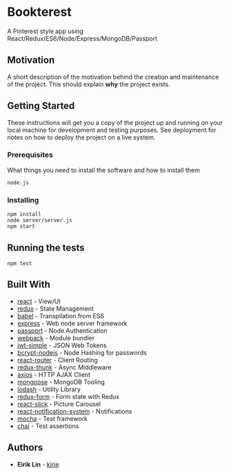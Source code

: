 # Bookterest

A Pinterest style app using React/Redux/ES6/Node/Express/MongoDB/Passport

## Motivation

A short description of the motivation behind the creation and maintenance of the project. This should explain **why** the project exists.

## Getting Started

These instructions will get you a copy of the project up and running on your local machine for development and testing purposes. See deployment for notes on how to deploy the project on a live system.
  
### Prerequisites

What things you need to install the software and how to install them

```
node.js
```

### Installing

```
npm install
node server/server.js
npm start
```

## Running the tests

```
npm test
```

## Built With

* [react](https://github.com/facebook/react) - View/UI
* [redux](https://github.com/reactjs/redux) - State Management
* [babel](https://github.com/babel/babel) - Transpilation from ES6
* [express](https://github.com/expressjs/express) - Web node server framework
* [passport](http://passportjs.org/) - Node Authentication
* [webpack](https://webpack.github.io/) - Module bundler
* [jwt-simple](https://github.com/hokaccha/node-jwt-simple) - JSON Web Tokens
* [bcrypt-nodejs](https://www.npmjs.com/package/bcrypt-nodejs) - Node Hashing for passwords
* [react-router](https://github.com/ReactTraining/react-router) - Client Routing
* [redux-thunk](https://github.com/gaearon/redux-thunk) - Async Middleware
* [axios](https://github.com/mzabriskie/axios) - HTTP AJAX Client
* [mongoose](http://mongoosejs.com//) - MongoDB Tooling
* [lodash](https://lodash.com) - Utility Library
* [redux-form](https://github.com/erikras/redux-form) - Form state with Redux
* [react-slick](https://github.com/akiran/react-slick) - Picture Carousel 
* [react-notification-system](https://github.com/igorprado/react-notification-system) - Notifications
* [mocha](https://github.com/mochajs/mocha) - Test framework
* [chai](https://github.com/chaijs/chai) - Test assertions

## Authors

* **Eirik Lin** - [kirie](https://github.com/kirie)
